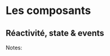 <!-- .slide: class="transition-bg-sfeir-2" -->

# **Les composants**

## **Réactivité, state & events**

Notes:
